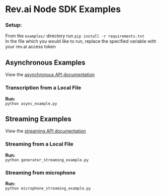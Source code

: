 # Rev.ai Node SDK Examples
### Setup:
From the `examples/` directory run `pip install -r requirements.txt`<br>
In the file which you would like to run, replace the specified variable with your rev.ai access token

## Asynchronous Examples
View the [asynchronous API documentation](https://www.rev.ai/docs)
### Transcription from a Local File
**Run:**<br>
`python async_example.py`<br>

## Streaming Examples
View the [streaming API documentation](https://www.rev.ai/docs/streaming)
### Streaming from a Local File
**Run:**<br>
`python generator_streaming_example.py`
### Streaming from microphone
**Run:**<br>
`python microphone_streaming_example.py`